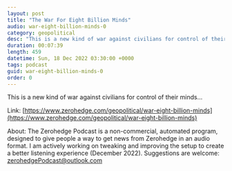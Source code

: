 ```yaml
---
layout: post
title: "The War For Eight Billion Minds"
audio: war-eight-billion-minds-0
category: geopolitical
desc: "This is a new kind of war against civilians for control of their minds..."
duration: 00:07:39
length: 459
datetime: Sun, 18 Dec 2022 03:30:00 +0000
tags: podcast
guid: war-eight-billion-minds-0
order: 0
---
```

This is a new kind of war against civilians for control of their minds...

Link: [https://www.zerohedge.com/geopolitical/war-eight-billion-minds](https://www.zerohedge.com/geopolitical/war-eight-billion-minds)

About: The Zerohedge Podcast is a non-commercial, automated program, designed to give people a way to get news from Zerohedge in an audio format.  I am actively working on tweaking and improving the setup to create a better listening experience (December 2022).  Suggestions are welcome: [zerohedgePodcast@outlook.com](mailto:zerohedgePodcast@outlook.com)